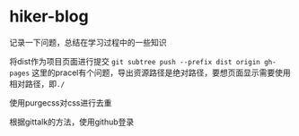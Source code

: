 # hiker-blog
记录一下问题，总结在学习过程中的一些知识

将dist作为项目页面进行提交
    `git subtree push --prefix dist origin gh-pages`
这里的pracel有个问题，导出资源路径是绝对路径，要想页面显示需要使用相对路径，即`./`

使用purgecss对css进行去重

根据gittalk的方法，使用github登录